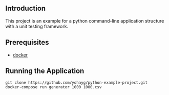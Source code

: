 ## Introduction

This project is an example for a python command-line application structure with a unit testing framework.

## Prerequisites

* [docker](https://www.docker.com/)

## Running the Application

    git clone https://github.com/yohayg/python-example-project.git
    docker-compose run generator 1000 1000.csv
